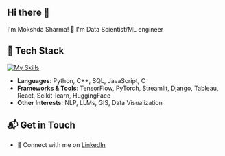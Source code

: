 ## Hi there 👋
I'm Mokshda Sharma! 👋
I'm Data Scientist/ML engineer

## 🧠 Tech Stack

[![My Skills](https://skillicons.dev/icons?i=python,cpp,sql,js,html,css,react,tailwind,django,tableau,git)](https://skillicons.dev)

- **Languages**: Python, C++, SQL, JavaScript, C  
- **Frameworks & Tools**: TensorFlow, PyTorch, Streamlit, Django, Tableau, React, Scikit-learn, HuggingFace  
- **Other Interests**: NLP, LLMs, GIS, Data Visualization

## 📬 Get in Touch

- 💼 Connect with me on [LinkedIn](https://www.linkedin.com/in/mokshda)



